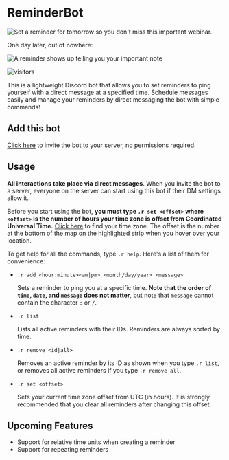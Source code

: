 # ReminderBot
![Set a reminder for tomorrow so you don't miss this important webinar.](https://github.com/pblpbl1024/reminder-bot/blob/main/assets/p1.png)

One day later, out of nowhere:

![A reminder shows up telling you your important note](https://github.com/pblpbl1024/reminder-bot/blob/main/assets/p2.png)

![visitors](https://visitor-badge.glitch.me/badge?page_id=pblpbl1024.reminder-bot)

This is a lightweight Discord bot that allows you to set reminders to ping yourself with a direct message at a specified time. Schedule messages easily and manage your reminders by direct messaging the bot with simple commands!

## Add this bot
[Click here](https://discord.com/api/oauth2/authorize?client_id=834503689452257322&permissions=0&scope=bot) to invite the bot to your server, no permissions required.

## Usage
**All interactions take place via direct messages**. When you invite the bot to a server, everyone on the server can start using this bot if their DM settings allow it.

Before you start using the bot, **you must type `.r set <offset>` where `<offset>` is the number of hours your time zone is offset from Coordinated Universal Time.** [Click here](https://www.timeanddate.com/time/map/) to find your time zone. The offset is the number at the bottom of the map on the highlighted strip when you hover over your location. 

To get help for all the commands, type `.r help`. Here's a list of them for convenience:
* `.r add <hour:minute><am|pm> <month/day/year> <message>`

  Sets a reminder to ping you at a specific time. **Note that the order of `time`, `date`, and `message` does not matter**, but note that `message` cannot contain the character `:` or `/`.
 
* `.r list`

  Lists all active reminders with their IDs. Reminders are always sorted by time.

* `.r remove <id|all>`

  Removes an active reminder by its ID as shown when you type `.r list`, or removes all active reminders if you type `.r remove all`.
  
* `.r set <offset>`

  Sets your current time zone offset from UTC (in hours). It is strongly recommended that you clear all reminders after changing this offset.

## Upcoming Features
* Support for relative time units when creating a reminder
* Support for repeating reminders
